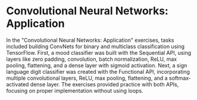 # Convolutional Neural Networks: Application
In the "Convolutional Neural Networks: Application" exercises, tasks included building ConvNets for binary and multiclass classification using TensorFlow. First, a mood classifier was built with the Sequential API, using layers like zero padding, convolution, batch normalization, ReLU, max pooling, flattening, and a dense layer with sigmoid activation. Next, a sign language digit classifier was created with the Functional API, incorporating multiple convolutional layers, ReLU, max pooling, flattening, and a softmax-activated dense layer. The exercises provided practice with both APIs, focusing on proper implementation without using loops.
